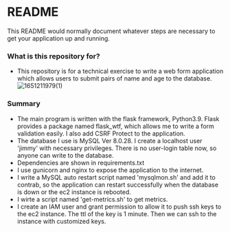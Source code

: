 # README #

This README would normally document whatever steps are necessary to get your application up and running.

### What is this repository for? ###

* This repository is for a technical exercise to write a web form application which allows users to submit pairs of name and age to the database.
![1651211979(1)](https://user-images.githubusercontent.com/57895489/165891891-c3d8fb7a-e038-4922-b170-7dfe1279c1a2.png)

### Summary ###

* The main program is written with the flask framework, Python3.9. Flask provides a package named flask_wtf, which allows me to write a form validation easily. I also add CSRF Protect to the application.
* The database I use is MySQL Ver 8.0.28. I create a localhost user 'jimmy' with necessary privileges. There is no user-login table now, so anyone can write to the database.
* Dependencies are shown in requirements.txt
* I use gunicorn and nginx to expose the application to the internet.
* I write a MySQL auto restart script named 'mysqlmon.sh' and add it to contrab, so the application can restart successfully when the database is down or the ec2 instance is rebooted.
* I wirte a script named 'get-metrics.sh' to get metrics.
* I create an IAM user and grant permission to allow it to push ssh keys to the ec2 instance. The ttl of the key is 1 minute. Then we can ssh to the instance with customized keys.
